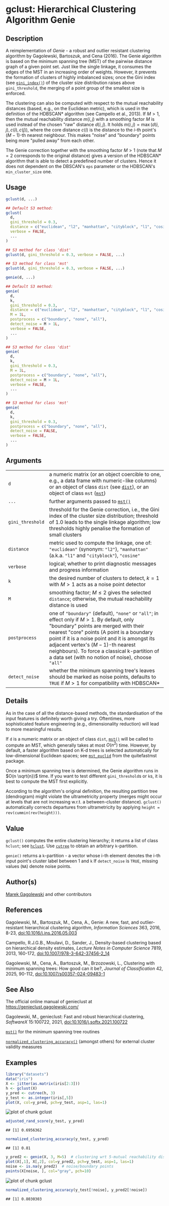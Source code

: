 # gclust: Hierarchical Clustering Algorithm Genie

## Description

A reimplementation of *Genie* - a robust and outlier resistant clustering algorithm by Gagolewski, Bartoszuk, and Cena (2016). The Genie algorithm is based on the minimum spanning tree (MST) of the pairwise distance graph of a given point set. Just like the single linkage, it consumes the edges of the MST in an increasing order of weights. However, it prevents the formation of clusters of highly imbalanced sizes; once the Gini index (see [`gini_index()`](inequality.md)) of the cluster size distribution raises above `gini_threshold`, the merging of a point group of the smallest size is enforced.

The clustering can also be computed with respect to the mutual reachability distances (based, e.g., on the Euclidean metric), which is used in the definition of the HDBSCAN\* algorithm (see Campello et al., 2013). If $M>1$, then the mutual reachability distance $m(i,j)$ with a smoothing factor $M$ is used instead of the chosen \"raw\" distance $d(i,j)$. It holds $m(i,j)=\max(d(i,j), c(i), c(j))$, where the core distance $c(i)$ is the distance to the $i$-th point\'s ($M-1$)-th nearest neighbour. This makes \"noise\" and \"boundary\" points being more \"pulled away\" from each other.

The Genie correction together with the smoothing factor $M>1$ (note that $M=2$ corresponds to the original distance) gives a version of the HDBSCAN\* algorithm that is able to detect a predefined number of clusters. Hence it does not dependent on the DBSCAN\'s `eps` parameter or the HDBSCAN\'s `min_cluster_size` one.

## Usage

``` r
gclust(d, ...)

## Default S3 method:
gclust(
  d,
  gini_threshold = 0.3,
  distance = c("euclidean", "l2", "manhattan", "cityblock", "l1", "cosine"),
  verbose = FALSE,
  ...
)

## S3 method for class 'dist'
gclust(d, gini_threshold = 0.3, verbose = FALSE, ...)

## S3 method for class 'mst'
gclust(d, gini_threshold = 0.3, verbose = FALSE, ...)

genie(d, ...)

## Default S3 method:
genie(
  d,
  k,
  gini_threshold = 0.3,
  distance = c("euclidean", "l2", "manhattan", "cityblock", "l1", "cosine"),
  M = 1L,
  postprocess = c("boundary", "none", "all"),
  detect_noise = M > 1L,
  verbose = FALSE,
  ...
)

## S3 method for class 'dist'
genie(
  d,
  k,
  gini_threshold = 0.3,
  M = 1L,
  postprocess = c("boundary", "none", "all"),
  detect_noise = M > 1L,
  verbose = FALSE,
  ...
)

## S3 method for class 'mst'
genie(
  d,
  k,
  gini_threshold = 0.3,
  postprocess = c("boundary", "none", "all"),
  detect_noise = FALSE,
  verbose = FALSE,
  ...
)
```

## Arguments

|  |  |
|----|----|
| `d` | a numeric matrix (or an object coercible to one, e.g., a data frame with numeric-like columns) or an object of class `dist` (see [`dist`](https://stat.ethz.ch/R-manual/R-devel/library/stats/help/dist.html)), or an object of class `mst` ([`mst`](mst.md)) |
| `...` | further arguments passed to [`mst()`](mst.md) |
| `gini_threshold` | threshold for the Genie correction, i.e., the Gini index of the cluster size distribution; threshold of 1.0 leads to the single linkage algorithm; low thresholds highly penalise the formation of small clusters |
| `distance` | metric used to compute the linkage, one of: `"euclidean"` (synonym: `"l2"`), `"manhattan"` (a.k.a. `"l1"` and `"cityblock"`), `"cosine"` |
| `verbose` | logical; whether to print diagnostic messages and progress information |
| `k` | the desired number of clusters to detect, $k=1$ with $M>1$ acts as a noise point detector |
| `M` | smoothing factor; $M \leq 2$ gives the selected `distance`; otherwise, the mutual reachability distance is used |
| `postprocess` | one of `"boundary"` (default), `"none"` or `"all"`; in effect only if $M > 1$. By default, only \"boundary\" points are merged with their nearest \"core\" points (A point is a boundary point if it is a noise point and it is amongst its adjacent vertex\'s ($M-1$)-th nearest neighbours). To force a classical k-partition of a data set (with no notion of noise), choose `"all"` |
| `detect_noise` | whether the minimum spanning tree\'s leaves should be marked as noise points, defaults to `TRUE` if $M>1$ for compatibility with HDBSCAN\* |

## Details

As in the case of all the distance-based methods, the standardisation of the input features is definitely worth giving a try. Oftentimes, more sophisticated feature engineering (e.g., dimensionality reduction) will lead to more meaningful results.

If `d` is a numeric matrix or an object of class `dist`, [`mst()`](mst.md) will be called to compute an MST, which generally takes at most $O(n^2)$ time. However, by default, a faster algorithm based on K-d trees is selected automatically for low-dimensional Euclidean spaces; see [`mst_euclid`](https://quitefastmst.gagolewski.com/rapi/mst_euclid.html) from the <span class="pkg">quitefastmst</span> package.

Once a minimum spanning tree is determined, the Genie algorithm runs in $O(n \sqrt{n})$ time. If you want to test different `gini_threshold`s or `k`s, it is best to compute the MST first explicitly.

According to the algorithm\'s original definition, the resulting partition tree (dendrogram) might violate the ultrametricity property (merges might occur at levels that are not increasing w.r.t. a between-cluster distance). `gclust()` automatically corrects departures from ultrametricity by applying `height = rev(cummin(rev(height)))`.

## Value

`gclust()` computes the entire clustering hierarchy; it returns a list of class `hclust`; see [`hclust`](https://stat.ethz.ch/R-manual/R-devel/library/stats/help/hclust.html). Use [`cutree`](https://stat.ethz.ch/R-manual/R-devel/library/stats/help/cutree.html) to obtain an arbitrary `k`-partition.

`genie()` returns a `k`-partition - a vector whose i-th element denotes the i-th input point\'s cluster label between 1 and `k` If `detect_noise` is `TRUE`, missing values (`NA`) denote noise points.

## Author(s)

[Marek Gagolewski](https://www.gagolewski.com/) and other contributors

## References

Gagolewski, M., Bartoszuk, M., Cena, A., Genie: A new, fast, and outlier-resistant hierarchical clustering algorithm, *Information Sciences* 363, 2016, 8-23, [doi:10.1016/j.ins.2016.05.003](https://doi.org/10.1016/j.ins.2016.05.003)

Campello, R.J.G.B., Moulavi, D., Sander, J., Density-based clustering based on hierarchical density estimates, *Lecture Notes in Computer Science* 7819, 2013, 160-172, [doi:10.1007/978-3-642-37456-2_14](https://doi.org/10.1007/978-3-642-37456-2_14)

Gagolewski, M., Cena, A., Bartoszuk, M., Brzozowski, L., Clustering with minimum spanning trees: How good can it be?, *Journal of Classification* 42, 2025, 90-112, [doi:10.1007/s00357-024-09483-1](https://doi.org/10.1007/s00357-024-09483-1)

## See Also

The official online manual of <span class="pkg">genieclust</span> at <https://genieclust.gagolewski.com/>

Gagolewski, M., <span class="pkg">genieclust</span>: Fast and robust hierarchical clustering, *SoftwareX* 15:100722, 2021, [doi:10.1016/j.softx.2021.100722](https://doi.org/10.1016/j.softx.2021.100722)

[`mst()`](mst.md) for the minimum spanning tree routines

[`normalized_clustering_accuracy()`](compare_partitions.md) (amongst others) for external cluster validity measures

## Examples




``` r
library("datasets")
data("iris")
X <- jitter(as.matrix(iris[2:3]))
h <- gclust(X)
y_pred <- cutree(h, 3)
y_test <- as.integer(iris[,5])
plot(X, col=y_pred, pch=y_test, asp=1, las=1)
```

![plot of chunk gclust](figure/gclust-1.png)

``` r
adjusted_rand_score(y_test, y_pred)
```

```
## [1] 0.6956362
```

``` r
normalized_clustering_accuracy(y_test, y_pred)
```

```
## [1] 0.81
```

``` r
y_pred2 <- genie(X, 3, M=5)  # clustering wrt 5-mutual reachability distance
plot(X[,1], X[,2], col=y_pred2, pch=y_test, asp=1, las=1)
noise <- is.na(y_pred2)  # noise/boundary points
points(X[noise, ], col="gray", pch=10)
```

![plot of chunk gclust](figure/gclust-2.png)

``` r
normalized_clustering_accuracy(y_test[!noise], y_pred2[!noise])
```

```
## [1] 0.8030303
```
